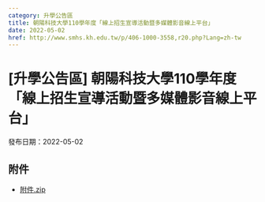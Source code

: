 ```yaml
---
category: 升學公告區
title: 朝陽科技大學110學年度「線上招生宣導活動暨多媒體影音線上平台」
date: 2022-05-02
href: http://www.smhs.kh.edu.tw/p/406-1000-3558,r20.php?Lang=zh-tw
---
```


# [升學公告區] 朝陽科技大學110學年度「線上招生宣導活動暨多媒體影音線上平台」

發布日期：2022-05-02



## 附件

- [附件.zip](https://www.smhs.kh.edu.tw/app/index.php?Action=downloadfile&file=WVhSMFlXTm9MelkyTDNCMFlWOHpNek15WHpNek9EVTNOREpmTmpNNU1qSXVlbWx3&fname=DGGGROTSYWQO41XX50LKSWHGRK30OOLKDGUWTSKK4125MLVWKPROVTPOUSSSPKPO)
